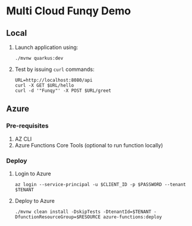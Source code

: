 # Multi Cloud Funqy Demo

## Local

1. Launch application using:
    ```
    ./mvnw quarkus:dev
    ```
1. Test by issuing `curl` commands:
    ```
    URL=http://localhost:8080/api
    curl -X GET $URL/hello 
    curl -d '"Funqy"' -X POST $URL/greet
    ```
## Azure 

### Pre-requisites

1. AZ CLI
1. Azure Functions Core Tools (optional to run function locally)

### Deploy

1. Login to Azure
    ```
    az login --service-principal -u $CLIENT_ID -p $PASSWORD --tenant $TENANT
    ```

1. Deploy to Azure
        
    ```
    ./mvnw clean install -DskipTests -DtenantId=$TENANT -DfunctionResourceGroup=$RESOURCE azure-functions:deploy
    ```
